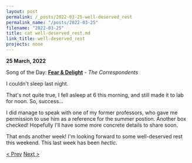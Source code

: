 ```yaml
---
layout: post
permalink: /_posts/2022-03-25-well-deserved_rest
permalink_name: "/posts/2022-03-25"
filename: "2022-03-25"
title: cat well-deserved_rest.md
link_title: well-deserved_rest
projects: none
---
```

**25 March, 2022**

Song of the Day: [**Fear & Delight**](https://youtu.be/ABS-mlep5rY) - *The Correspondents*

I couldn't sleep last night.

That's not quite true, I fell asleep at 6 this morning, and still made it to lab for noon. So, success...

I did manage to speak with one of my former professors, who gave me permission to use him as a reference for the summer postion. Another box checked! Hopefully I'll have some more concrete details to share soon.

That ends another week! I'm looking forward to some well-deserved rest this weekend. This last week has been *hectic*.

[< Prev](/_posts/2022-03-24-a_glimmer_of_hope)    [Next >](/all_caught_up)
